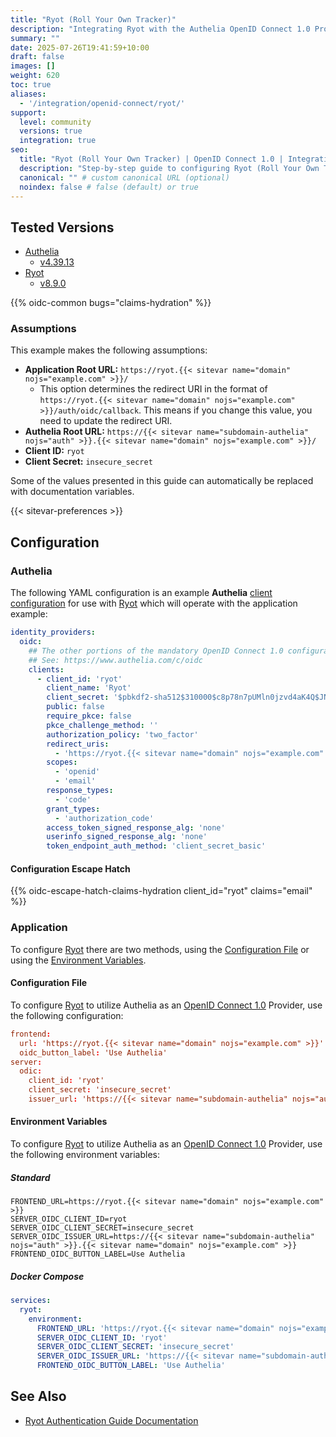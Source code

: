 ```yaml
---
title: "Ryot (Roll Your Own Tracker)"
description: "Integrating Ryot with the Authelia OpenID Connect 1.0 Provider."
summary: ""
date: 2025-07-26T19:41:59+10:00
draft: false
images: []
weight: 620
toc: true
aliases:
  - '/integration/openid-connect/ryot/'
support:
  level: community
  versions: true
  integration: true
seo:
  title: "Ryot (Roll Your Own Tracker) | OpenID Connect 1.0 | Integration"
  description: "Step-by-step guide to configuring Ryot (Roll Your Own Tracker) with OpenID Connect 1.0 for secure SSO. Enhance your login flow using Authelia’s modern identity management."
  canonical: "" # custom canonical URL (optional)
  noindex: false # false (default) or true
---
```


## Tested Versions

- [Authelia]
  - [v4.39.13](https://github.com/authelia/authelia/releases/tag/v4.39.13)
- [Ryot]
  - [v8.9.0](https://github.com/IgnisDa/ryot/releases/tag/v8.9.0)

{{% oidc-common bugs="claims-hydration" %}}

### Assumptions

This example makes the following assumptions:

- __Application Root URL:__ `https://ryot.{{< sitevar name="domain" nojs="example.com" >}}/`
  - This option determines the redirect URI in the format of
    `https://ryot.{{< sitevar name="domain" nojs="example.com" >}}/auth/oidc/callback`.
    This means if you change this value, you need to update the redirect URI.
- __Authelia Root URL:__ `https://{{< sitevar name="subdomain-authelia" nojs="auth" >}}.{{< sitevar name="domain" nojs="example.com" >}}/`
- __Client ID:__ `ryot`
- __Client Secret:__ `insecure_secret`

Some of the values presented in this guide can automatically be replaced with documentation variables.

{{< sitevar-preferences >}}

## Configuration

### Authelia

The following YAML configuration is an example __Authelia__ [client configuration] for use with [Ryot] which
will operate with the application example:

```yaml {title="configuration.yml"}
identity_providers:
  oidc:
    ## The other portions of the mandatory OpenID Connect 1.0 configuration go here.
    ## See: https://www.authelia.com/c/oidc
    clients:
      - client_id: 'ryot'
        client_name: 'Ryot'
        client_secret: '$pbkdf2-sha512$310000$c8p78n7pUMln0jzvd4aK4Q$JNRBzwAo0ek5qKn50cFzzvE9RXV88h1wJn5KGiHrD0YKtZaR/nCb2CJPOsKaPK0hjf.9yHxzQGZziziccp6Yng'  # The digest of 'insecure_secret'.
        public: false
        require_pkce: false
        pkce_challenge_method: ''
        authorization_policy: 'two_factor'
        redirect_uris:
          - 'https://ryot.{{< sitevar name="domain" nojs="example.com" >}}/api/auth'
        scopes:
          - 'openid'
          - 'email'
        response_types:
          - 'code'
        grant_types:
          - 'authorization_code'
        access_token_signed_response_alg: 'none'
        userinfo_signed_response_alg: 'none'
        token_endpoint_auth_method: 'client_secret_basic'
```

#### Configuration Escape Hatch

{{% oidc-escape-hatch-claims-hydration client_id="ryot" claims="email" %}}

### Application

To configure [Ryot] there are two methods, using the [Configuration File](#configuration-file) or using the
[Environment Variables](#environment-variables).

#### Configuration File

To configure [Ryot] to utilize Authelia as an [OpenID Connect 1.0] Provider, use the following configuration:

```toml {title="config.yaml"}
frontend:
  url: 'https://ryot.{{< sitevar name="domain" nojs="example.com" >}}'
  oidc_button_label: 'Use Authelia'
server:
  odic:
    client_id: 'ryot'
    client_secret: 'insecure_secret'
    issuer_url: 'https://{{< sitevar name="subdomain-authelia" nojs="auth" >}}.{{< sitevar name="domain" nojs="example.com" >}}'
```

#### Environment Variables

To configure [Ryot] to utilize Authelia as an [OpenID Connect 1.0] Provider, use the following environment
variables:

##### Standard

```shell {title=".env"}
FRONTEND_URL=https://ryot.{{< sitevar name="domain" nojs="example.com" >}}
SERVER_OIDC_CLIENT_ID=ryot
SERVER_OIDC_CLIENT_SECRET=insecure_secret
SERVER_OIDC_ISSUER_URL=https://{{< sitevar name="subdomain-authelia" nojs="auth" >}}.{{< sitevar name="domain" nojs="example.com" >}}
FRONTEND_OIDC_BUTTON_LABEL=Use Authelia
```

##### Docker Compose

```yaml {title="compose.yml"}
services:
  ryot:
    environment:
      FRONTEND_URL: 'https://ryot.{{< sitevar name="domain" nojs="example.com" >}}'
      SERVER_OIDC_CLIENT_ID: 'ryot'
      SERVER_OIDC_CLIENT_SECRET: 'insecure_secret'
      SERVER_OIDC_ISSUER_URL: 'https://{{< sitevar name="subdomain-authelia" nojs="auth" >}}.{{< sitevar name="domain" nojs="example.com" >}}'
      FRONTEND_OIDC_BUTTON_LABEL: 'Use Authelia'
```

## See Also

- [Ryot Authentication Guide Documentation](https://docs.ryot.io/guides/authentication.html)

[Authelia]: https://www.authelia.com
[Ryot]: https://ryot.io/
[OpenID Connect 1.0]: ../../introduction.md
[client configuration]: ../../../../configuration/identity-providers/openid-connect/clients.md
